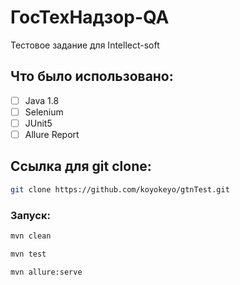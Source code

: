 # ГосТехНадзор-QA
Тестовое задание для Intellect-soft

## Что было использовано:
- [ ] Java 1.8
- [ ] Selenium
- [ ] JUnit5
- [ ] Allure Report

<!-- GETTING STARTED -->
## Ссылка для git clone:

```sh
git clone https://github.com/koyokeyo/gtnTest.git
```

### Запуск:


  ```sh
  mvn clean
  ```
  ```sh
  mvn test
  ```
  ```sh
  mvn allure:serve
  ```
